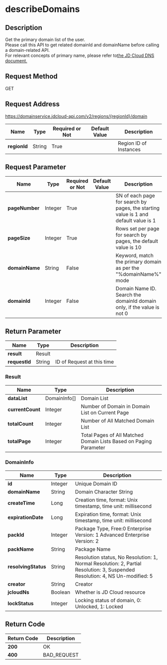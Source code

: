 # describeDomains


## Description
Get the primary domain list of the user.   
Please call this API to get related domainId and domainName before calling a domain-related API.  
For relevant concepts of primary name, please refer to<a href="https://docs.jdcloud.com/en/jd-cloud-dns/product-overview">the JD Cloud DNS document.</a>


## Request Method
GET

## Request Address
https://domainservice.jdcloud-api.com/v2/regions/{regionId}/domain

|Name|Type|Required or Not|Default Value|Description|
|---|---|---|---|---|
|**regionId**|String|True| |Region ID of Instances|

## Request Parameter
|Name|Type|Required or Not|Default Value|Description|
|---|---|---|---|---|
|**pageNumber**|Integer|True| |SN of each page for search by pages, the starting value is 1 and default value is 1|
|**pageSize**|Integer|True| |Rows set per page for search by pages, the default value is 10|
|**domainName**|String|False| |Keyword, match the primary domain as per the "%domainName%" mode|
|**domainId**|Integer|False| |Domain Name ID. Search the domainId domain only, if the value is not 0|


## Return Parameter
|Name|Type|Description|
|---|---|---|
|**result**|Result| |
|**requestId**|String|ID of Request at this time|

### Result
|Name|Type|Description|
|---|---|---|
|**dataList**|DomainInfo[]|Domain List|
|**currentCount**|Integer|Number of Domain in Domain List on Current Page|
|**totalCount**|Integer|Number of All Matched Domain List|
|**totalPage**|Integer|Total Pages of All Matched Domain Lists Based on Paging Parameter|
### DomainInfo
|Name|Type|Description|
|---|---|---|
|**id**|Integer|Unique Domain ID|
|**domainName**|String|Domain Character String|
|**createTime**|Long|Creation time, format: Unix timestamp, time unit: millisecond|
|**expirationDate**|Long|Expiration time, format: Unix timestamp, time unit: millisecond|
|**packId**|Integer|Package Type, Free:0 Enterprise Version: 1 Advanced Enterprise Version: 2|
|**packName**|String|Package Name|
|**resolvingStatus**|String|Resolution status, No Resolution: 1, Normal Resolution: 2, Partial Resolution: 3, Suspended Resolution: 4, NS Un-modified: 5|
|**creator**|String|Creator|
|**jcloudNs**|Boolean|Whether is JD Cloud resource|
|**lockStatus**|Integer|Locking status of domain, 0: Unlocked, 1: Locked|

## Return Code
|Return Code|Description|
|---|---|
|**200**|OK|
|**400**|BAD_REQUEST|
